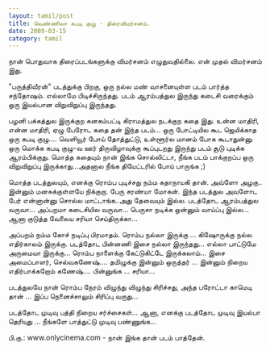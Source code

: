 ```yaml
---
layout: tamil/post
title: வெண்ணிலா கபடி குழு - திரைவிமர்சனம்.
date: 2009-03-15
category: tamil
---
```


<p>நான் பொதுவாக திரைப்படங்களுக்கு விமர்சனம் எழுதுவதில்லை. என் முதல் விமர்சனம் இது.</p>

<p>"பருத்திவீரன்" படத்துக்கு பிறகு, ஒரு நல்ல மண் வாசனையுள்ள படம் பார்த்த சந்தோஷம். எல்லாமே பிடிச்சிருந்தது.
படம் ஆரம்பத்துல இருந்து கடைசி வரைக்கும் ஒரு இயல்பான விறுவிறுப்பு இருந்தது.</p>

<p>பழனி பக்கத்துல இருக்குற கனகம்பட்டி கிராமத்துல நடக்குற கதை இது. உன்ன மாதிரி, என்ன மாதிரி, ஏழு பேரோட கதை தன் இந்த படம்...
ஒரு போட்டியில கூட ஜெயிக்காத ஒரு கபடி குழு.... வெளியூர் போய் தோத்துட்டு, உள்ளூர்ல மானம் போக கூடாதுன்னு ஒரு மொக்க கபடி குழு-வ
ஊர் திருவிழாவுக்கு கூப்புடறது இருந்து படம் சூடு புடிக்க ஆரம்பிக்குது. மொத்த கதையும் நான் இங்க சொல்லிட்டா, நீங்க படம் பாக்குறப்ப ஒரு
விறுவிறுப்பு இருக்காது...அதனால நீங்க தியேட்டரில் போய் பாருங்க ;)</p>

<p>மொத்த படத்துலயும், எனக்கு ரொம்ப புடிச்சது நம்ம கதாநாயகி தான். அவ்ளோ அழகு.. இன்னும் மனசுக்குள்ளயே நிக்குறா.
பேரு சரண்யா மோகன். இந்த படத்துல அவளோட பேர் என்னான்னு சொல்ல மாட்டாங்க..அது தேவையும் இல்ல. படத்தோட ஆரம்பத்துல வருவா...
அப்பறமா கடைசியில வருவா... பெருசா நடிக்க ஒன்னும் வாய்ப்பு இல்ல... ஆனா குடுத்த வேலைய சரியா செய்திருக்கா... </p>

<p>அப்பறம் நம்ம கோச் நடிப்பு பிரமாதம். ரொம்ப நல்லா இருக்கு ... கிஷோருக்கு நல்ல எதிர்காலம் இருக்கு. படத்தோட பின்னணி இசை நல்லா இருந்தது...
எல்லா பாட்டுமே அருமையா இருக்கு... ரொம்ப நாளைக்கு கேட்டுகிட்டே இருக்கலாம்... இசை அமைப்பாளர், செல்வகணேஷ்.... தமிழுக்கு இன்னும் ஒருத்தர் ...
இன்னும் நிறைய எதிர்பாக்கறோம் கணேஷ்.... பின்னுங்க ... சரியா...</p>

<p>படத்துலயே நான் ரொம்ப நேரம் விழுந்து விழுந்து சிரிச்சது, அந்த பரோட்டா காமெடி தான் ... இப்ப நெனைச்சாலும் சிரிப்பு வருது...</p>

<p>படத்தோட முடிவு பத்தி நிறைய சர்ச்சைகள்... ஆனா, எனக்கு படத்தோட முடிவு இயல்பா தெரியுது ... நீங்களே பாத்துட்டு முடிவு பண்ணுங்க...</p>

<p>பி.கு.: www.onlycinema.com - நான் இங்க தான் படம் பாத்தேன்.</p>
